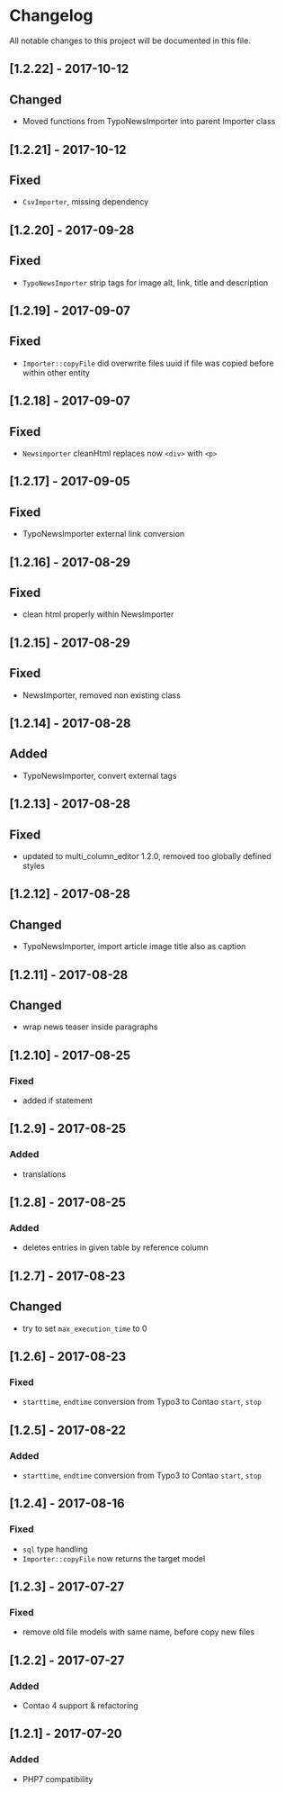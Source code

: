 # Changelog
All notable changes to this project will be documented in this file.

## [1.2.22] - 2017-10-12

## Changed
- Moved functions from TypoNewsImporter into parent Importer class

## [1.2.21] - 2017-10-12

## Fixed
- `CsvImporter`, missing dependency

## [1.2.20] - 2017-09-28

## Fixed
- `TypoNewsImporter` strip tags for image alt, link, title and description

## [1.2.19] - 2017-09-07

## Fixed
- `Importer::copyFile` did overwrite files uuid if file was copied before within other entity

## [1.2.18] - 2017-09-07

## Fixed
- `Newsimporter` cleanHtml replaces now `<div>` with `<p>`

## [1.2.17] - 2017-09-05

## Fixed
- TypoNewsImporter external link conversion

## [1.2.16] - 2017-08-29

## Fixed
- clean html properly within NewsImporter

## [1.2.15] - 2017-08-29

## Fixed
- NewsImporter, removed non existing class

## [1.2.14] - 2017-08-28

## Added
- TypoNewsImporter, convert external <link> tags

## [1.2.13] - 2017-08-28

## Fixed
- updated to multi_column_editor 1.2.0, removed too globally defined styles

## [1.2.12] - 2017-08-28

## Changed
- TypoNewsImporter, import article image title also as caption

## [1.2.11] - 2017-08-28

## Changed
- wrap news teaser inside paragraphs

## [1.2.10] - 2017-08-25

### Fixed
- added if statement

## [1.2.9] - 2017-08-25

### Added
- translations

## [1.2.8] - 2017-08-25

### Added
- deletes entries in given table by reference column

## [1.2.7] - 2017-08-23

## Changed
- try to set `max_execution_time` to 0

## [1.2.6] - 2017-08-23

### Fixed
- `starttime`, `endtime` conversion from Typo3 to Contao `start`, `stop`

## [1.2.5] - 2017-08-22

### Added
- `starttime`, `endtime` conversion from Typo3 to Contao `start`, `stop`

## [1.2.4] - 2017-08-16

### Fixed
- `sql` type handling
- `Importer::copyFile` now returns the target model

## [1.2.3] - 2017-07-27

### Fixed
- remove old file models with same name, before copy new files

## [1.2.2] - 2017-07-27

### Added
- Contao 4 support & refactoring

## [1.2.1] - 2017-07-20

### Added
- PHP7 compatibility
